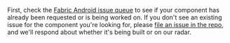 First, check the [Fabric Android issue queue](https://github.com/OfficeDev/ui-fabric-android/issues) to see if your component has already been requested or is being worked on. If you don't see an existing issue for the component you're looking for, please [file an issue in the repo](https://github.com/OfficeDev/ui-fabric-android/issues), and we'll respond about whether it's being built or on our radar.
